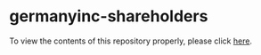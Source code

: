# germanyinc-shareholders

To view the contents of this repository properly, please click [here](https://nbviewer.org/github/KensingtonOscupant/germanyinc-shareholders/blob/ef1f8a090f53adbe3d0a039fc31cdf1faa305a46/src/exploration.ipynb).